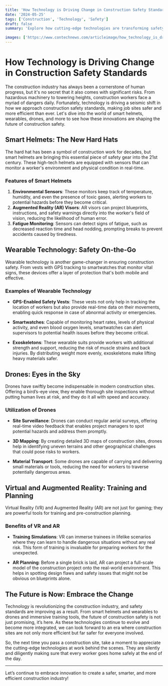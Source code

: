 ```yaml
---
title: 'How Technology is Driving Change in Construction Safety Standards'
date: '2024-05-25'
tags: ['Construction', 'Technology', 'Safety']
draft: false
summary: 'Explore how cutting-edge technologies are transforming safety standards in the construction industry, making sites safer and more efficient.'

images: ['https://www.contechnews.com/articleimage/how_technology_is_driving_change_in_construction_safety_standards.webp']
---
```


# How Technology is Driving Change in Construction Safety Standards

The construction industry has always been a cornerstone of human progress, but it's no secret that it also comes with significant risks. From hazardous machinery to towering heights, construction workers face a myriad of dangers daily. Fortunately, technology is driving a seismic shift in how we approach construction safety standards, making job sites safer and more efficient than ever. Let's dive into the world of smart helmets, wearables, drones, and more to see how these innovations are shaping the future of construction safety.

## Smart Helmets: The New Hard Hats

The hard hat has been a symbol of construction work for decades, but smart helmets are bringing this essential piece of safety gear into the 21st century. These high-tech helmets are equipped with sensors that can monitor a worker's environment and physical condition in real-time.

### Features of Smart Helmets

1. **Environmental Sensors**: These monitors keep track of temperature, humidity, and even the presence of toxic gases, alerting workers to potential hazards before they become critical.
2. **Augmented Reality (AR) Visors**: AR visors can project blueprints, instructions, and safety warnings directly into the worker's field of vision, reducing the likelihood of human error.
3. **Fatigue Monitoring**: Sensors can detect signs of fatigue, such as decreased reaction time and head nodding, prompting breaks to prevent accidents caused by tiredness.

## Wearable Technology: Safety On-the-Go

Wearable technology is another game-changer in ensuring construction safety. From vests with GPS tracking to smartwatches that monitor vital signs, these devices offer a layer of protection that's both mobile and effective.

### Examples of Wearable Technology

- **GPS-Enabled Safety Vests**: These vests not only help in tracking the location of workers but also provide real-time data on their movements, enabling quick response in case of abnormal activity or emergencies.

- **Smartwatches**: Capable of monitoring heart rates, levels of physical activity, and even blood oxygen levels, smartwatches can alert supervisors to potential health issues before they become critical.

- **Exoskeletons**: These wearable suits provide workers with additional strength and support, reducing the risk of muscle strains and back injuries. By distributing weight more evenly, exoskeletons make lifting heavy materials safer.

## Drones: Eyes in the Sky

Drones have swiftly become indispensable in modern construction sites. Offering a bird’s-eye view, they enable thorough site inspections without putting human lives at risk, and they do it all with speed and accuracy.

### Utilization of Drones

- **Site Surveillance**: Drones can conduct regular aerial surveys, offering real-time video feedback that enables project managers to spot potential hazards and address them promptly.
  
- **3D Mapping**: By creating detailed 3D maps of construction sites, drones help in identifying uneven terrains and other geographical challenges that could pose risks to workers.

- **Material Transport**: Some drones are capable of carrying and delivering small materials or tools, reducing the need for workers to traverse potentially dangerous areas.

## Virtual and Augmented Reality: Training and Planning

Virtual Reality (VR) and Augmented Reality (AR) are not just for gaming; they are powerful tools for training and pre-construction planning.

### Benefits of VR and AR

- **Training Simulations**: VR can immerse trainees in lifelike scenarios where they can learn to handle dangerous situations without any real risk. This form of training is invaluable for preparing workers for the unexpected.
  
- **AR Planning**: Before a single brick is laid, AR can project a full-scale model of the construction project onto the real-world environment. This helps in spotting design flaws and safety issues that might not be obvious on blueprints alone.

## The Future is Now: Embrace the Change

Technology is revolutionizing the construction industry, and safety standards are improving as a result. From smart helmets and wearables to drones and immersive training tools, the future of construction safety is not just promising, it’s here. As these technologies continue to evolve and become more integrated, we can look forward to an era where construction sites are not only more efficient but far safer for everyone involved.

So, the next time you pass a construction site, take a moment to appreciate the cutting-edge technologies at work behind the scenes. They are silently and diligently making sure that every worker goes home safely at the end of the day.

---

Let’s continue to embrace innovation to create a safer, smarter, and more efficient construction industry!